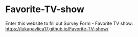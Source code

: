 # Favorite-TV-show

Enter this website to fill out Survey Form - Favorite TV show:  https://lukapavlica17.github.io/Favorite-TV-show/
